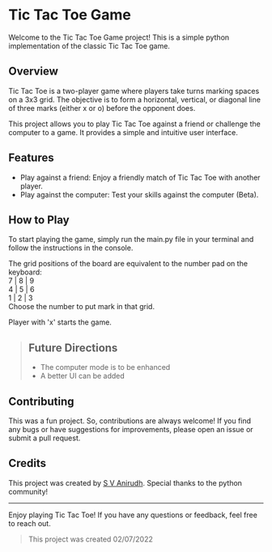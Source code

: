 # Tic Tac Toe Game

Welcome to the Tic Tac Toe Game project! This is a simple python implementation of the classic Tic Tac Toe game.

## Overview

Tic Tac Toe is a two-player game where players take turns marking spaces on a 3x3 grid. The objective is to form a horizontal, vertical, or diagonal line of three marks (either x or o) before the opponent does.

This project allows you to play Tic Tac Toe against a friend or challenge the computer to a game. It provides a simple and intuitive user interface.

## Features

- Play against a friend: Enjoy a friendly match of Tic Tac Toe with another player.
- Play against the computer: Test your skills against the computer (Beta).

## How to Play

To start playing the game, simply run the main.py file in your terminal and follow the instructions in the console.

The grid positions of the board are equivalent to the number pad on the keyboard:  
7 | 8 | 9    
4 | 5 | 6   
1 | 2 | 3  
Choose the number to put mark in that grid.

Player with 'x' starts the game.  

> ## Future Directions  
> - The computer mode is to be enhanced
> - A better UI can be added

## Contributing

This was a fun project. So, contributions are always welcome! If you find any bugs or have suggestions for improvements, please open an issue or submit a pull request.

## Credits

This project was created by [S V Anirudh](https://www.linkedin.com/in/anirudhsv/). Special thanks to the python community!

---

Enjoy playing Tic Tac Toe! If you have any questions or feedback, feel free to reach out.  

> This project was created 02/07/2022
